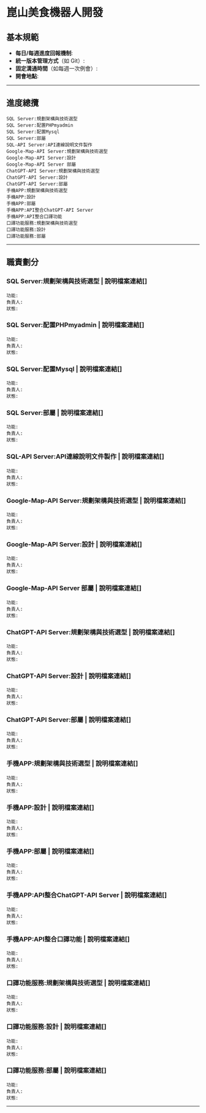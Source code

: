 # 崑山美食機器人開發
## 基本規範

- **每日/每週進度回報機制**:
- **統一版本管理方式**（如 Git）:
- **固定溝通時間**（如每週一次例會）:
- **開會地點**:
--------------------------------------------------
## 進度總攬
```
SQL Server:規劃架構與技術選型
SQL Server:配置PHPmyadmin
SQL Server:配置Mysql
SQL Server:部屬
SQL-API Server:API連線說明文件製作
Google-Map-API Server:規劃架構與技術選型
Google-Map-API Server:設計
Google-Map-API Server 部屬
ChatGPT-API Server:規劃架構與技術選型
ChatGPT-API Server:設計
ChatGPT-API Server:部屬
手機APP:規劃架構與技術選型
手機APP:設計
手機APP:部屬
手機APP:API整合ChatGPT-API Server
手機APP:API整合口譯功能
口譯功能服務:規劃架構與技術選型
口譯功能服務:設計
口譯功能服務:部屬
```
--------------------------------------------------
## 職責劃分
### SQL Server:規劃架構與技術選型 | 說明檔案連結[]
```
功能:
負責人:
狀態:
```

### SQL Server:配置PHPmyadmin | 說明檔案連結[]
```
功能:
負責人:
狀態:
```
### SQL Server:配置Mysql | 說明檔案連結[]
```
功能:
負責人:
狀態:
```
### SQL Server:部屬 | 說明檔案連結[]
```
功能:
負責人:
狀態:
```
### SQL-API Server:API連線說明文件製作 | 說明檔案連結[]
```
功能:
負責人:
狀態:
```
### Google-Map-API Server:規劃架構與技術選型 | 說明檔案連結[]
```
功能:
負責人:
狀態:
```

### Google-Map-API Server:設計 | 說明檔案連結[]
```
功能:
負責人:
狀態:
```
### Google-Map-API Server 部屬 | 說明檔案連結[]
```
功能:
負責人:
狀態:
```
### ChatGPT-API Server:規劃架構與技術選型 | 說明檔案連結[]
```
功能:
負責人:
狀態:
```
### ChatGPT-API Server:設計 | 說明檔案連結[]
```
功能:
負責人:
狀態:
```
### ChatGPT-API Server:部屬 | 說明檔案連結[]
```
功能:
負責人:
狀態:
```
### 手機APP:規劃架構與技術選型 | 說明檔案連結[]
```
功能:
負責人:
狀態:
```
### 手機APP:設計 | 說明檔案連結[]
```
功能:
負責人:
狀態:
```
### 手機APP:部屬 | 說明檔案連結[]
```
功能:
負責人:
狀態:
```
### 手機APP:API整合ChatGPT-API Server | 說明檔案連結[]
```
功能:
負責人:
狀態:
```
### 手機APP:API整合口譯功能 | 說明檔案連結[]
```
功能:
負責人:
狀態:
```
### 口譯功能服務:規劃架構與技術選型 | 說明檔案連結[]
```
功能:
負責人:
狀態:
```
### 口譯功能服務:設計  | 說明檔案連結[]
```
功能:
負責人:
狀態:
```
### 口譯功能服務:部屬  | 說明檔案連結[]
```
功能:
負責人:
狀態:
```

------------------------------------------




